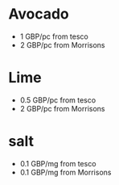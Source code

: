 # Avocado
* 1 GBP/pc from tesco
* 2 GBP/pc from Morrisons

# Lime
* 0.5 GBP/pc from tesco
* 2 GBP/pc from Morrisons

# salt
* 0.1 GBP/mg from tesco
* 0.1 GBP/mg from Morrisons
